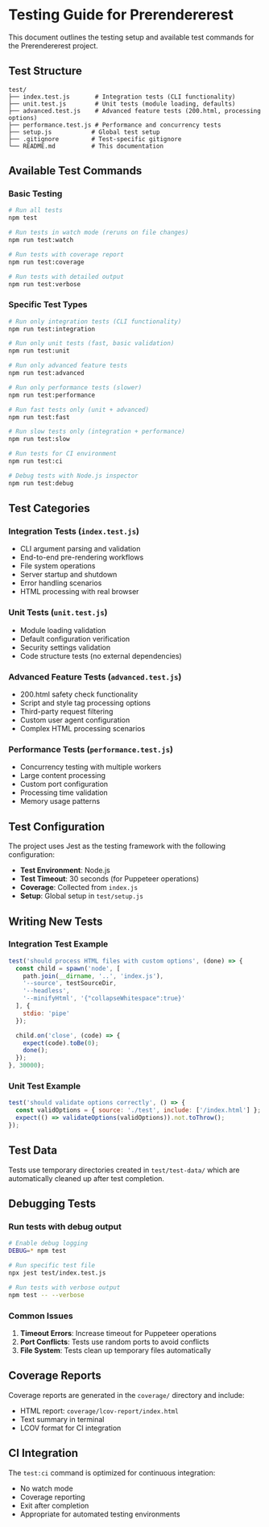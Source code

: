 # Testing Guide for Prerendererest

This document outlines the testing setup and available test commands for the Prerendererest project.

## Test Structure

```
test/
├── index.test.js       # Integration tests (CLI functionality)
├── unit.test.js        # Unit tests (module loading, defaults)
├── advanced.test.js    # Advanced feature tests (200.html, processing options)
├── performance.test.js # Performance and concurrency tests
├── setup.js           # Global test setup
├── .gitignore         # Test-specific gitignore
└── README.md          # This documentation
```

## Available Test Commands

### Basic Testing
```bash
# Run all tests
npm test

# Run tests in watch mode (reruns on file changes)
npm run test:watch

# Run tests with coverage report
npm run test:coverage

# Run tests with detailed output
npm run test:verbose
```

### Specific Test Types
```bash
# Run only integration tests (CLI functionality)
npm run test:integration

# Run only unit tests (fast, basic validation)
npm run test:unit

# Run only advanced feature tests
npm run test:advanced

# Run only performance tests (slower)
npm run test:performance

# Run fast tests only (unit + advanced)
npm run test:fast

# Run slow tests only (integration + performance)
npm run test:slow

# Run tests for CI environment
npm run test:ci

# Debug tests with Node.js inspector
npm run test:debug
```

## Test Categories

### Integration Tests (`index.test.js`)
- CLI argument parsing and validation
- End-to-end pre-rendering workflows
- File system operations
- Server startup and shutdown
- Error handling scenarios
- HTML processing with real browser

### Unit Tests (`unit.test.js`)
- Module loading validation
- Default configuration verification
- Security settings validation
- Code structure tests (no external dependencies)

### Advanced Feature Tests (`advanced.test.js`)
- 200.html safety check functionality
- Script and style tag processing options
- Third-party request filtering
- Custom user agent configuration
- Complex HTML processing scenarios

### Performance Tests (`performance.test.js`)
- Concurrency testing with multiple workers
- Large content processing
- Custom port configuration
- Processing time validation
- Memory usage patterns

## Test Configuration

The project uses Jest as the testing framework with the following configuration:

- **Test Environment**: Node.js
- **Test Timeout**: 30 seconds (for Puppeteer operations)
- **Coverage**: Collected from `index.js`
- **Setup**: Global setup in `test/setup.js`

## Writing New Tests

### Integration Test Example
```javascript
test('should process HTML files with custom options', (done) => {
  const child = spawn('node', [
    path.join(__dirname, '..', 'index.js'),
    '--source', testSourceDir,
    '--headless',
    '--minifyHtml', '{"collapseWhitespace":true}'
  ], {
    stdio: 'pipe'
  });

  child.on('close', (code) => {
    expect(code).toBe(0);
    done();
  });
}, 30000);
```

### Unit Test Example
```javascript
test('should validate options correctly', () => {
  const validOptions = { source: './test', include: ['/index.html'] };
  expect(() => validateOptions(validOptions)).not.toThrow();
});
```

## Test Data

Tests use temporary directories created in `test/test-data/` which are automatically cleaned up after test completion.

## Debugging Tests

### Run tests with debug output
```bash
# Enable debug logging
DEBUG=* npm test

# Run specific test file
npx jest test/index.test.js

# Run tests with verbose output
npm test -- --verbose
```

### Common Issues

1. **Timeout Errors**: Increase timeout for Puppeteer operations
2. **Port Conflicts**: Tests use random ports to avoid conflicts
3. **File System**: Tests clean up temporary files automatically

## Coverage Reports

Coverage reports are generated in the `coverage/` directory and include:
- HTML report: `coverage/lcov-report/index.html`
- Text summary in terminal
- LCOV format for CI integration

## CI Integration

The `test:ci` command is optimized for continuous integration:
- No watch mode
- Coverage reporting
- Exit after completion
- Appropriate for automated testing environments
